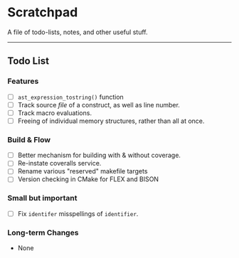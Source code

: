 
# Scratchpad

A file of todo-lists, notes, and other useful stuff.

---

## Todo List

### Features

- [ ] `ast_expression_tostring()` function
- [ ] Track source *file* of a construct, as well as line number.
- [ ] Track macro evaluations.
- [ ] Freeing of individual memory structures, rather than all at once.

### Build & Flow

- [ ] Better mechanism for building with & without coverage.
- [ ] Re-instate coveralls service.
- [ ] Rename various "reserved" makefile targets
- [ ] Version checking in CMake for FLEX and BISON

### Small but important

- [ ] Fix `identifer` misspellings of `identifier`.

### Long-term Changes

- None
